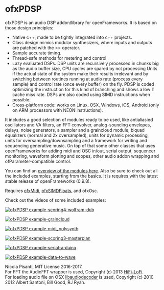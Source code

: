 ofxPDSP
==============
ofxPDSP is an audio DSP addon/library for openFrameworks. It is based on those design principles:
- Native c++, made to be tightly integrated into c++ projects.
- Class design mimics modular synthesizers, where inputs and outputs are patched with the >> operator.
- Sample accurate timing.
- Thread-safe methods for metering and control.
- Lazy evaluated DSPs. DSP units are recursively processed in chunks big as the audio buffer size, CPU cycles are spared by not processing Units if the actual state of the system make their results irrelevant and by switching between routines running at audio rate (process every sample) and control rate (once every buffer) on the fly. PDSP is coded optimizing the instruction for this kind of branching and shows a low I1 cache miss rate. DSPs are also coded using SIMD instructions when possible.
- Cross-platform code: works on Linux, OSX, Windows, iOS, Android (only on ARM processors with NEON instructions).

It includes a good selection of modules ready to be used, like antialiasied oscillators and VA filters, an FFT convolver, analog-sounding envelopes, delays, noise generators, a sampler and a graincloud module, biquad equalizers (normal and 2x oversampled), units for dynamic processing, units for oversampling/downsampling and a framework for writing and sequencing generative music.
On top of that some other classes that uses openFrameworks for adding midi and OSC in/out, serial output, sequencer monitoring, waveform plotting and scopes, other audio addon wrapping and ofParameter-compatible control.

You can find an [overview of the modules here](http://npisanti.com/ofxPDSP/md__modules.html). Also be sure to check out all the included examples, starting from the basics. It is requires with the latest stable release of openFrameworks (0.9.8).

Requires [ofxMidi](https://github.com/danomatika/ofxMidi), [ofxSIMDFloats.](https://github.com/npisanti/ofxSIMDFloats) and ofxOsc.


Check out the videos of some included examples:

[![ofxPDSP example-scoring4-wolfram-dub](http://img.youtube.com/vi/0-NXEFEFiE4/0.jpg)](https://www.youtube.com/watch?v=0-NXEFEFiE4 "ofxPDSP example-scoring4-wolfram-dub")

[![ofxPDSP example-graincloud](http://img.youtube.com/vi/t04So5y3hrI/0.jpg)](https://www.youtube.com/watch?v=t04So5y3hrI "ofxPDSP example-graincloud")

[![ofxPDSP example-midi_polysynth](http://img.youtube.com/vi/LvABH2Sdsqw/0.jpg)](https://www.youtube.com/watch?v=LvABH2Sdsqw "ofxPDSP example-midi_polysynth")

[![ofxPDSP example-scoring3-masterplan](http://img.youtube.com/vi/8Rf95kmRJ-g/0.jpg)](https://www.youtube.com/watch?v=8Rf95kmRJ-g "ofxPDSP example-scoring3-masterplan")

[![ofxPDSP example-serial-arduino](http://img.youtube.com/vi/MPi8LDFv7s8/0.jpg)](https://www.youtube.com/watch?v=MPi8LDFv7s8 "ofxPDSP example-serial-arduino")

[![ofxPDSP example-data-to-wave](http://img.youtube.com/vi/oMH_W4b1z5A/0.jpg)](https://www.youtube.com/watch?v=oMH_W4b1z5A "ofxPDSP example-data-to-wave")

Nicola Pisanti, MIT License 2016-2017.  
For FFT the AudioFFT wrapper is used, Copyright (c) 2013 [HiFi-LoFi](https://github.com/HiFi-LoFi).  
For loading audio file on OSX [libaudiodecoder](https://github.com/asantoni/libaudiodecoder) is used, Copyright (c) 2010-2012 Albert Santoni, Bill Good, RJ Ryan.

